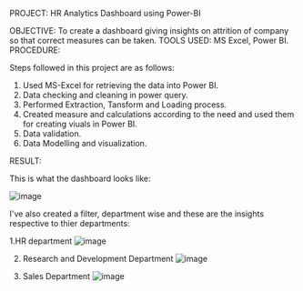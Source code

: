 PROJECT: HR Analytics Dashboard using Power-BI

OBJECTIVE: To create a dashboard giving insights on attrition of company so that correct measures can be taken.
TOOLS USED: MS Excel, Power BI.
PROCEDURE:

Steps followed in this project are as follows:
1. Used MS-Excel for retrieving the data into Power BI.
2. Data checking and cleaning in power query.
3. Performed Extraction, Tansform and Loading process.
4. Created measure and calculations according to the need and used them for creating viuals in Power BI.
5. Data validation.
6. Data Modelling and visualization.

RESULT:

This is what the dashboard looks like:

![image](https://github.com/SaumyaBhaskar/Saumya-Projects/assets/174120166/b78bc1df-11bd-43e2-9204-6239d22c03a8)

I've also created a filter, department wise and these are the insights respective to thier departments:

1.HR department
![image](https://github.com/SaumyaBhaskar/Saumya-Projects/assets/174120166/c06911a2-96e4-4a82-bb64-4303dd0def30)

2. Research and Development Department
 ![image](https://github.com/SaumyaBhaskar/Saumya-Projects/assets/174120166/8a069576-3fff-406d-984f-5ec596eeb9c5)

4. Sales Department
![image](https://github.com/SaumyaBhaskar/Saumya-Projects/assets/174120166/fa3dd2da-52da-439b-8333-06dd48c491d1)

   

